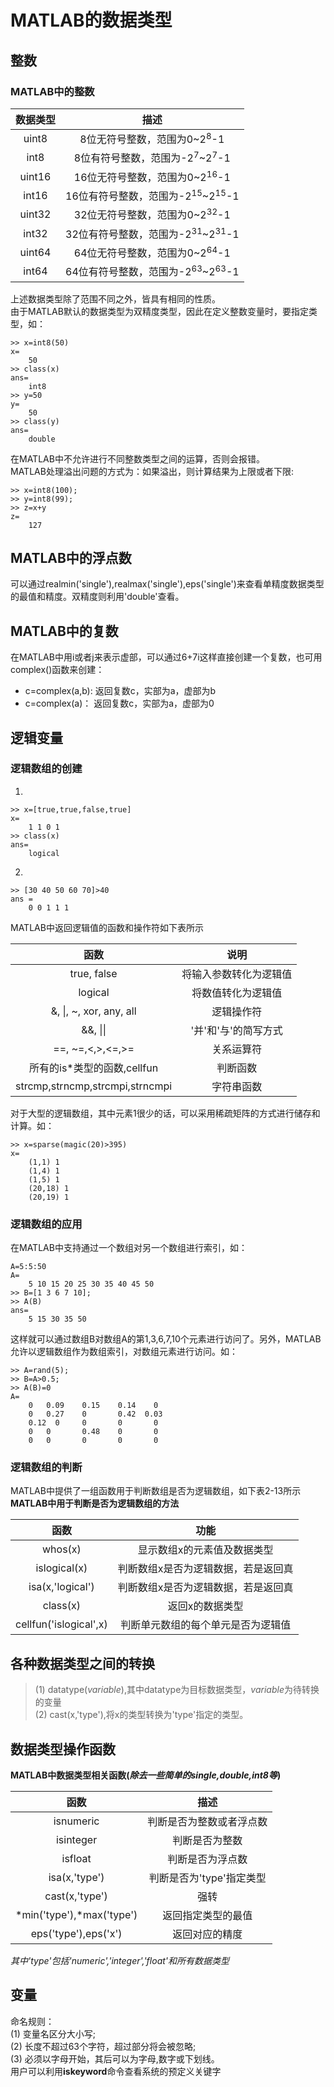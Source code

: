 # MATLAB的数据类型
## 整数
### MATLAB中的整数
| 数据类型 | 描述 |
| :---: | :---: |
| uint8 | 8位无符号整数，范围为0~2<sup>8</sup>-1 |
| int8 | 8位有符号整数，范围为-2<sup>7</sup>~2<sup>7</sup>-1 |
| uint16 | 16位无符号整数，范围为0~2<sup>16</sup>-1 |
| int16 | 16位有符号整数，范围为-2<sup>15</sup>~2<sup>15</sup>-1 |
| uint32 | 32位无符号整数，范围为0~2<sup>32</sup>-1 |
| int32 | 32位有符号整数，范围为-2<sup>31</sup>~2<sup>31</sup>-1 |
| uint64 | 64位无符号整数，范围为0~2<sup>64</sup>-1 |
| int64 | 64位有符号整数，范围为-2<sup>63</sup>~2<sup>63</sup>-1 |

上述数据类型除了范围不同之外，皆具有相同的性质。<br>
由于MATLAB默认的数据类型为双精度类型，因此在定义整数变量时，要指定类型，如：
```
>> x=int8(50)
x= 
    50
>> class(x)
ans=
    int8
>> y=50
y= 
    50
>> class(y)
ans=
    double
```
在MATLAB中不允许进行不同整数类型之间的运算，否则会报错。<br>
MATLAB处理溢出问题的方式为：如果溢出，则计算结果为上限或者下限:
```
>> x=int8(100);
>> y=int8(99);
>> z=x+y
z=
    127
```
## MATLAB中的浮点数
可以通过realmin('single'),realmax('single'),eps('single')来查看单精度数据类型的最值和精度。双精度则利用'double'查看。

## MATLAB中的复数
在MATLAB中用i或者j来表示虚部，可以通过6+7i这样直接创建一个复数，也可用complex()函数来创建：<br>
* c=complex(a,b): 返回复数c，实部为a，虚部为b
* c=complex(a)： 返回复数c，实部为a，虚部为0

## 逻辑变量
### 逻辑数组的创建
1.
```
>> x=[true,true,false,true]
x=
    1 1 0 1
>> class(x)
ans=
    logical
```
2.
```
>> [30 40 50 60 70]>40
ans =
    0 0 1 1 1
```
MATLAB中返回逻辑值的函数和操作符如下表所示

| 函数 | 说明 |
| :---: | :---: |
| true, false | 将输入参数转化为逻辑值 |
| logical | 将数值转化为逻辑值 |
| &, \|, ~, xor, any, all | 逻辑操作符 |
| &&, \|\| | '并'和'与'的简写方式 |
| ==, ~=,<,>,<=,>= | 关系运算符 |
| 所有的is*类型的函数,cellfun | 判断函数 |
| strcmp,strncmp,strcmpi,strncmpi | 字符串函数 |

对于大型的逻辑数组，其中元素1很少的话，可以采用稀疏矩阵的方式进行储存和计算。如：
```
>> x=sparse(magic(20)>395)
x=
    (1,1) 1
    (1,4) 1
    (1,5) 1
    (20,18) 1
    (20,19) 1
```
### 逻辑数组的应用
在MATLAB中支持通过一个数组对另一个数组进行索引，如：
```
A=5:5:50
A=
    5 10 15 20 25 30 35 40 45 50
>> B=[1 3 6 7 10];
>> A(B)
ans=
    5 15 30 35 50
```
这样就可以通过数组B对数组A的第1,3,6,7,10个元素进行访问了。另外，MATLAB允许以逻辑数组作为数组索引，对数组元素进行访问。如：
```
>> A=rand(5);
>> B=A>0.5;
>> A(B)=0
A= 
    0   0.09    0.15    0.14    0
    0   0.27    0       0.42  0.03
    0.12  0     0       0       0
    0   0       0.48    0       0
    0   0       0       0       0
```
### 逻辑数组的判断
MATLAB中提供了一组函数用于判断数组是否为逻辑数组，如下表2-13所示<br>
**MATLAB中用于判断是否为逻辑数组的方法**

| 函数 | 功能 |
| :---: | :---: |
| whos(x) | 显示数组x的元素值及数据类型 |
| islogical(x) | 判断数组x是否为逻辑数据，若是返回真 |
| isa(x,'logical') | 判断数组x是否为逻辑数据，若是返回真 |
| class(x) | 返回x的数据类型 |
| cellfun('islogical',x) | 判断单元数组的每个单元是否为逻辑值 |

## 各种数据类型之间的转换
> (1) datatype(*variable*),其中datatype为目标数据类型，*variable*为待转换的变量<br>
(2) cast(x,'type'),将x的类型转换为'type'指定的类型。<br>

## 数据类型操作函数
**MATLAB中数据类型相关函数(*除去一些简单的single,double,int8等*)**

| 函数 | 描述 |
| :---: | :---: |
| isnumeric | 判断是否为整数或者浮点数 |
| isinteger | 判断是否为整数 |
| isfloat | 判断是否为浮点数 |
| isa(x,'type') | 判断是否为'type'指定类型 |
| cast(x,'type') | 强转 |
| *min('type'),\*max('type') | 返回指定类型的最值 |
| eps('type'),eps('x') | 返回对应的精度 |

*其中'type'包括'numeric','integer','float'和所有数据类型*

## 变量
命名规则：<br>
(1) 变量名区分大小写;<br>
(2) 长度不超过63个字符，超过部分将会被忽略;<br>
(3) 必须以字母开始，其后可以为字母,数字或下划线。<br>
用户可以利用**iskeyword**命令查看系统的预定义关键字